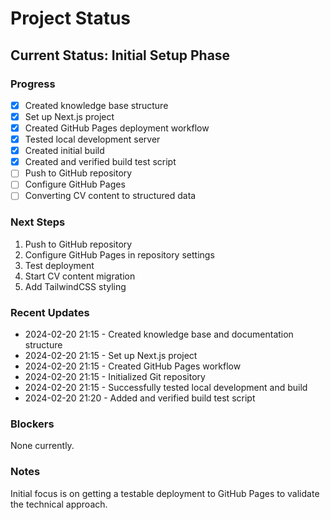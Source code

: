 # Project Status

## Current Status: Initial Setup Phase

### Progress
- [x] Created knowledge base structure
- [x] Set up Next.js project
- [x] Created GitHub Pages deployment workflow
- [x] Tested local development server
- [x] Created initial build
- [x] Created and verified build test script
- [ ] Push to GitHub repository
- [ ] Configure GitHub Pages
- [ ] Converting CV content to structured data

### Next Steps
1. Push to GitHub repository
2. Configure GitHub Pages in repository settings
3. Test deployment
4. Start CV content migration
5. Add TailwindCSS styling

### Recent Updates
- 2024-02-20 21:15 - Created knowledge base and documentation structure
- 2024-02-20 21:15 - Set up Next.js project
- 2024-02-20 21:15 - Created GitHub Pages workflow
- 2024-02-20 21:15 - Initialized Git repository
- 2024-02-20 21:15 - Successfully tested local development and build
- 2024-02-20 21:20 - Added and verified build test script

### Blockers
None currently.

### Notes
Initial focus is on getting a testable deployment to GitHub Pages to validate the technical approach.